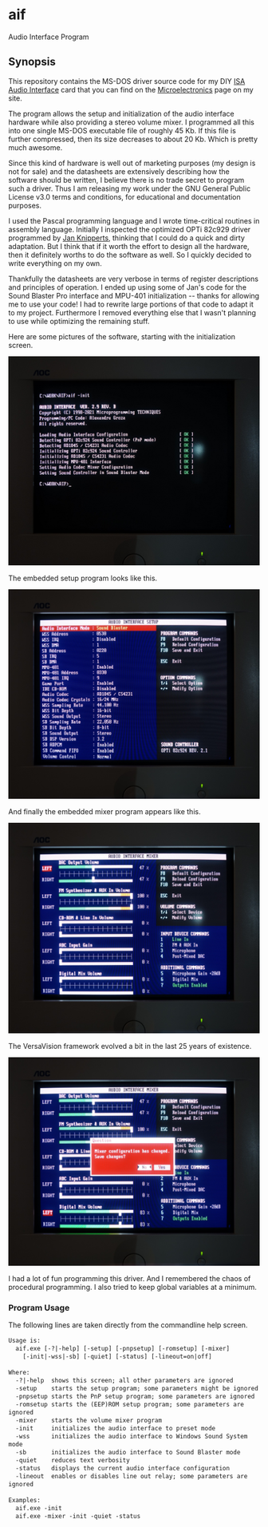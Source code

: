# aif

Audio Interface Program

## Synopsis
This repository contains the MS-DOS driver source code for my DIY [ISA Audio Interface](http://www.alexandrugroza.ro/microelectronics/system-design/isa-audio-interface/index.html) card that you can find on the [Microelectronics](http://www.alexandrugroza.ro/microelectronics/index.html) page on my site.

The program allows the setup and initialization of the audio interface hardware while also providing a stereo volume mixer. I programmed all this into one single MS-DOS executable file of roughly 45 Kb. If this file is further compressed, then its size decreases to about 20 Kb. Which is pretty much awesome.

Since this kind of hardware is well out of marketing purposes (my design is not for sale) and the datasheets are extensively describing how the software should be written, I believe there is no trade secret to program such a driver. Thus I am releasing my work under the GNU General Public License v3.0 terms and conditions, for educational and documentation purposes.

I used the Pascal programming language and I wrote time-critical routines in assembly language. Initially I inspected the optimized OPTi 82c929 driver programmed by [Jan Knipperts](https://github.com/JKnipperts), thinking that I could do a quick and dirty adaptation. But I think that if it worth the effort to design all the hardware, then it definitely worths to do the software as well. So I quickly decided to write everything on my own.

Thankfully the datasheets are very verbose in terms of register descriptions and principles of operation. I ended up using some of Jan's code for the Sound Blaster Pro interface and MPU-401 initialization -- thanks for allowing me to use your code! I had to rewrite large portions of that code to adapt it to my project. Furthermore I removed everything else that I wasn't planning to use while optimizing the remaining stuff.

Here are some pictures of the software, starting with the initialization screen.

![Audio Interface](https://github.com/agroza/aif/blob/master/images/isa-audio-interface-driver1.jpg?raw=true)

The embedded setup program looks like this.

![Audio Interface](https://github.com/agroza/aif/blob/master/images/isa-audio-interface-driver2.jpg?raw=true)

And finally the embedded mixer program appears like this.

![Audio Interface](https://github.com/agroza/aif/blob/master/images/isa-audio-interface-driver3.jpg?raw=true)

The VersaVision framework evolved a bit in the last 25 years of existence.

![Audio Interface](https://github.com/agroza/aif/blob/master/images/isa-audio-interface-driver4.jpg?raw=true)

I had a lot of fun programming this driver. And I remembered the chaos of procedural programming. I also tried to keep global variables at a minimum.

### Program Usage

The following lines are taken directly from the commandline help screen.

```
Usage is:
  aif.exe [-?|-help] [-setup] [-pnpsetup] [-romsetup] [-mixer]
    [-init|-wss|-sb] [-quiet] [-status] [-lineout=on|off]

Where:
  -?|-help  shows this screen; all other parameters are ignored
  -setup    starts the setup program; some parameters might be ignored
  -pnpsetup starts the PnP setup program; some parameters are ignored
  -romsetup starts the (EEP)ROM setup program; some parameters are ignored
  -mixer    starts the volume mixer program
  -init     initializes the audio interface to preset mode
  -wss      initializes the audio interface to Windows Sound System mode
  -sb       initializes the audio interface to Sound Blaster mode
  -quiet    reduces text verbosity
  -status   displays the current audio interface configuration
  -lineout  enables or disables line out relay; some parameters are ignored

Examples:
  aif.exe -init
  aif.exe -mixer -init -quiet -status
```
